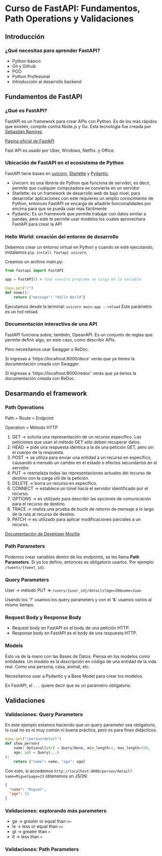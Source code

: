 # Curso de FastAPI: Fundamentos, Path Operations y Validaciones

## Introducción

### ¿Qué necesitas para aprender FastAPI?

- Python básico
- Git y Github
- POO
- Python Profesional
- Introducción al desarrollo backend

## Fundamentos de FastAPI

### ¿Qué es FastAPI?

FastAPI es un framework para crear APIs con Python. Es de los más rápidos que existen, compite contra Node.js y Go. Esta tecnología fue creada por [Sebastián Ramírez](https://twitter.com/tiangolo).

[Página oficial de FastAPI](https://fastapi.tiangolo.com/)

Fast API es usado por Uber, Windows, Netflix. y Office.

### Ubicación de FastAPI en el ecosistema de Python

FastAPI tiene bases en [uvicorn](https://www.uvicorn.org/), [Starlette](https://www.starlette.io/) y [Pydantic](https://pydantic-docs.helpmanual.io/).

- Uvicorn: es una librería de Python que funciona de servidor, es decir, permite que cualquier computadora se convierta en un servidor
- Starlette: es un framework de desarrollo web de bajo nivel, para desarrollar aplicaciones con este requieres un amplio conocimiento de Python, entonces FastAPI se encarga de añadirle funcionalidades por encima para que se pueda usar mas fácilmente
- Pydantic: Es un framework que permite trabajar con datos similar a pandas, pero este te permite usar modelos los cuales aprovechara FastAPI para crear la API

### Hello World: creación del entorno de desarrollo

Debemos crear un entorno virtual en Python y cuando se esté ejecutando, instalamos `pip install fastapi uvicorn`.

Creamos un archivo main.py:

```python
from fastapi import FastAPI

app = FastAPI() # Todo nuestro programa se carga en la variable

@app.get("/")
def home():
    return {"message": "Hello World"}
```

Ejecutamos desde la terminal: `uvicorn main:app --reload` Este parámetro es un hot reload.

### Documentación interactiva de una API

FastAPI funciona sobre, también, OpeanAPI. Es un conjunto de reglas que permite definir algo, en este caso, como describir APIs.

Pero necesitamos usar Swagger o ReDoc.

Si ingresas a 'https://localhost:8000/docs' verás que ya tienes la documentación creada con Swagger.

Si ingresas a 'https://localhost:8000/redoc' verás que ya tienes la documentación creada con ReDoc.

## Desarmando el framework

### Path Operations

Path = Route = Endpoint

Operation = Método HTTP

1. GET ->  solicita una representación de un recurso específico. Las peticiones que usan el método GET sólo deben recuperar datos.
2. HEAD -> pide una respuesta idéntica a la de una petición GET, pero sin el cuerpo de la respuesta.
3. POST -> se utiliza para enviar una entidad a un recurso en específico, causando a menudo un cambio en el estado o efectos secundarios en el servidor.
4. PUT -> reemplaza todas las representaciones actuales del recurso de destino con la carga útil de la petición.
5. DELETE -> borra un recurso en específico.
6. CONNECT -> establece un túnel hacia el servidor identificado por el recurso.
7. OPTIONS -> es utilizado para describir las opciones de comunicación para el recurso de destino.
8. TRACE -> realiza una prueba de bucle de retorno de mensaje a lo largo de la ruta al recurso de destino.
9. PATCH -> es utilizado para aplicar modificaciones parciales a un recurso.

[Documentación de Developer Mozilla](https://developer.mozilla.org/es/docs/Web/HTTP/Methods)

### Path Parameters

Podemos crear variables dentro de los endpoints, se les llama **Path Parameters**. Si yo los defino, entonces es obligatorio usarlos. Por ejemplo: `/tweets/{tweet_id}`.

### Query Parameters

User -> método PUT => `/users/{user_id}/details?age=20&name=Juan`

Usando los '?' usamos los query parameters y con el '&' usamos varios al mismo tiempo.

### Request Body y Response Body

- Request body en FastAPI es el body de una petición HTTP.
- Response body en FastAPI es el body de una respuesta HTTP.

### Models

Esto va de la mano con las Bases de Datos. Piensa en los modelos como entidades. Un modelo es la descripción en código de una entidad de la vida real. Como una persona, casa, animal, etc.

Necesitamos usar a Pydantic y a Base Model para crear los modelos.

En FastAPI, el `...` quiere decir que es un parámetro obligatorio.

## Validaciones

### Validaciones: Query Parameters

En este ejemplo estamos haciendo que un query parameter sea obligatorio, lo cual no es ni muy común ni buena práctica, pero es para fines didácticos.

```python
@app.get("/person/detail")
def show_person(
    name: Optional[str] = Query(None, min_length=1, max_length=50),
    age: int = Query(...)
):
    return {"name": name, "age": age}

```

Con esto, si accedemos  `http://localhost:8000/person/detail?name=Miguel&age=23` obtenemos un JSON:

```json
{
  "name": "Miguel",
  "age": 23
}
```

### Validaciones: explorando más parameters

- ge -> greater or equal than `>=`
- le -> less or equal than `<=`
- gt -> greater than `>`
- lt -> less than `<`

### Validaciones: Path Parameters
